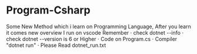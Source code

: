 # Program-Csharp
Some New Method which i learn on Programming Language, After you learn it comes new overview
I run on vscode
Remember 
⋅ check dotnet --info
⋅ check dotnet --version is 6 or Higher
⋅ Code on Program.cs
⋅ Compiler "dotnet run"
⋅ Please Read dotnet_run.txt
